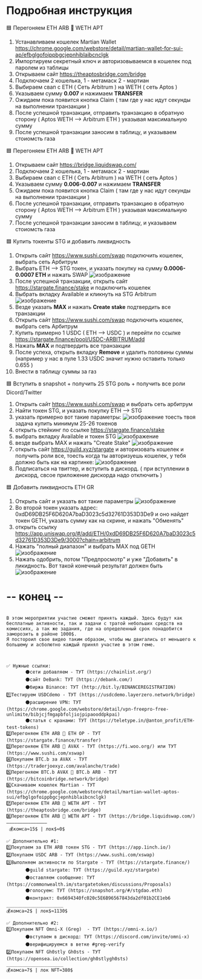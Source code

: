 # Подробная инструкция

🟦 Перегоняем ETH ARB 💱 WETH APT

1. Устанавливаем кошелек Martian Wallet https://chrome.google.com/webstore/detail/martian-wallet-for-sui-ap/efbglgofoippbgcjepnhiblaibcnclgk
2. Импортируем секретный ключ и авторизовываемся в кошелек под паролем из таблицы
3. Открываем сайт https://theaptosbridge.com/bridge
4. Подключаем 2 кошелька, 1 - метамаск 2 - мартиан
5. Выбираем свап с ETH ( Сеть Arbitrum ) на WETH ( сеть Aptos )
6. Указываем сумму __0.007__ и нажимаем __TRANSFER__
7. Ожидаем пока появится кнопка Claim ( там где у нас идут секунды на выполнении транзакции )
8. После успешной транзакции, отправить транзакцию в обратную сторону ( Aptos WETH --> Arbitrum ETH ) указывая максимальную сумму
9. После успешной транзакции заносим в таблицу, и указываем стоиомсть газа


🟦 Перегоняем ETH ARB 💱 WETH APT

1. Открываем сайт https://bridge.liquidswap.com/
2. Подключаем 2 кошелька, 1 - метамаск 2 - мартиан
3. Выбираем свап с ETH ( Сеть Arbitrum ) на WETH ( сеть Aptos )
4. Указываем сумму __0.006-0.007__ и нажимаем __TRANSFER__
5. Ожидаем пока появится кнопка Claim ( там где у нас идут секунды на выполнении транзакции )
6. После успешной транзакции, отправить транзакцию в обратную сторону ( Aptos WETH --> Arbitrum ETH ) указывая максимальную сумму
7. После успешной транзакции заносим в таблицу, и указываем стоиомсть газа

🟦 Купить токенты STG и добавить ликвидность

1. Открыть сайт https://www.sushi.com/swap подключить кошелек, выбрать сеть Арбитрум
2. Выбрать ETH --> STG токен, и указать покупку на сумму __0.0006-0.0007 ETH__ и нажать SWAP ![изображение](https://user-images.githubusercontent.com/17593539/233669777-18ec1e9b-e429-4dfa-8bee-598688693345.png)
3. После успешной транзакции, открыть сайт https://stargate.finance/stake и подключить кошелек
4. Выбрать вкладку Available и кликнуть на STG Arbitrum 
![изображение](https://user-images.githubusercontent.com/17593539/233670723-b1d06f28-b27b-4e36-8a59-41babfe4f741.png)
5. Везде указать __MAX__ и нажать __Create stake__ подтвердить все транзакции
6. Открыть сайт https://www.sushi.com/swap подключить кошелек, выбрать сеть Арбитрум
7. Купить примерно 1 USDC ( ETH --> USDC ) и перейти по ссылке https://stargate.finance/pool/USDC-ARBITRUM/add
8. Нажать __MAX__ и подтвердить все транзакции
9. После успеха, открыть вкладку __Remove__ и удалить половины суммы (например у нас в пуле 1.33 USDC значит нужно оставить только 0.655 )
10. Внести в таблицу суммы за газ

🟦 Вступить в snapshot + получить 25 STG роль + получить все роли Dicord/Twitter

1. Открыть сайт https://www.sushi.com/swap и выбрать сеть арбитрум
2. Найти токен STG, и указать покупку ETH --> STG
3. указать примерно вот такие параметры:
![изображение](https://user-images.githubusercontent.com/17593539/235145610-d2b10418-3492-4702-8a9c-f414bd927cd6.png)
тоесть твоя задача купить минимум 25-26 токенов
4. открыть стейкинг по ссылке https://stargate.finance/stake
5. выбрать вкладку Available и токен STG 
![изображение](https://user-images.githubusercontent.com/17593539/235300923-b4154a3c-4caf-4a5a-a6bb-a6a7997f7171.png)
6. везде выбрать MAX и нажать "Create Stake" 
![изображение](https://user-images.githubusercontent.com/17593539/235300984-8793bf72-7fc5-40a3-bd0a-e345ab23c203.png)
7. открыть сайт https://guild.xyz/stargate и авторизовать кошелек и получить роли все, тоесть когда ты авторизуешь кошелек, у тебя должно быть как на картинке:
![изображение](https://user-images.githubusercontent.com/17593539/235301199-14753641-3168-4ad4-b882-a90f31f4566c.png)
8. Подписаться на твиттер, и вступить в дискорд. ( при вступлении в дискорд, свсое приложение дискорда надо отключить )

🟦 Добавить ликвидность ETH GR

1. Открыть сайт и указать вот такие параметры ![изображение](https://user-images.githubusercontent.com/17593539/235300558-ab6220ee-c9a6-4928-8010-93e019ab4ea7.png)
2. Во второй токен указать адрес: 0xdD69DB25F6D620A7baD3023c5d32761D353D3De9 и оно найдет токен GETH, указать сумму как на скрине, и нажать "Обменять"
3. открыть ссылку https://app.uniswap.org/#/add/ETH/0xdD69DB25F6D620A7baD3023c5d32761D353D3De9/3000?chain=arbitrum 
4. Нажать "полный диапазон" и выбрать MAX под GETH ![изображение](https://user-images.githubusercontent.com/17593539/235300665-cda157e6-7773-4d4b-86cb-f3f18711e4a0.png)
5. Нажать одобрить, потом "Предпросмотр" и уже "Добавить" в ликидность. Вот такой конечный результат должен быть ![изображение](https://user-images.githubusercontent.com/17593539/235300742-47719ba4-242c-4165-9b76-293e88e62bb7.png)




# -- конец --


```

В этом мероприятии участие сможет принять каждый. Здесь будут как бесплатные активности, так и задачи с тратой небольших средств на комиссиях, а так же задания, где на определенный срок понадобится заморозить в районе 1000$. 
Я постороил свое видео таким образом, чтобы мы двигались от меньшего к большему и асболютно каждый принял участие в этом геме.



✅ Нужные ссылки:
       ⚫️сети добавляем - ТУТ (https://chainlist.org/)
       ⚫️сайт DeBank: ТУТ (https://debank.com/)
       ⚫️биржа Binance: ТУТ (http://bit.ly/BINANCEREGISTRATION)
1️⃣Тестируем USDCdemo - ТУТ (https://usdcdemo.layerzero.network/bridge)
       ⚫️расширение VPN: ТУТ (https://chrome.google.com/webstore/detail/vpn-freepro-free-unlimite/bibjcjfmgapbfoljiojpipaooddpkpai)
       ⚫️статья с кранами: ТУТ (https://teletype.in/@anton_profit/ETH-test-tokens)
2️⃣Перегоняем ETH ARB 💱 ETH OP - ТУТ (https://stargate.finance/transfer)
3️⃣Перегоняем ETH ARB 💱 AVAX - ТУТ (https://fi.woo.org/) или ТУТ (https://www.sushi.com/xswap) 
4️⃣Покупаем BTC.b за AVAX - ТУТ (https://traderjoexyz.com/avalanche/trade)
5️⃣Перегоняем BTC.b AVAX 💱 BTC.b ARB - ТУТ (https://bitcoinbridge.network/bridge)
6️⃣Скачиваем кошелек Martian - ТУТ (https://chrome.google.com/webstore/detail/martian-wallet-aptos-sui/efbglgofoippbgcjepnhiblaibcnclgk)
7️⃣Перегоняем ETH ARB 💱 WETH APT - ТУТ (https://theaptosbridge.com/bridge)
8️⃣Перегоняем ETH ARB 💱 WETH APT - ТУТ (https://bridge.liquidswap.com/)
———————————————
 💰комса≈15$ | лок$≈0$

✅ Дополнительно #1:
1️⃣Покупаем за ETH ARB токен STG - ТУТ (https://app.1inch.io/) 
2️⃣Покупаем USDC ARB - ТУТ (https://www.sushi.com/xswap) 
3️⃣Выполняем активности по Stargate - ТУТ (https://stargate.finance/)
       ⚫️guild stargate: ТУТ (https://guild.xyz/stargate)
       ⚫️оставляем сообщение: ТУТ (https://commonwealth.im/stargatetoken/discussions/Proposals)
       ⚫️голосуем: ТУТ (https://snapshot.org/#/stgdao.eth)
       ⚫️контракт: 0x6694340fc020c5E6B96567843da2df01b2CE1eb6
_____________________
💰комса≈2$ | лок$≈1130$

✅ Дополнительно #2:
1️⃣Покупаем NFT Omni-X (Greg)  - ТУТ (https://omni-x.io/)
       ⚫️вступаем в дискорд: ТУТ (https://discord.com/invite/omni-x)
       ⚫️верифицируемся в ветке #greg-verify
2️⃣Покупаем NFT Gh0stly Gh0sts - ТУТ (https://opensea.io/collection/gh0stlygh0sts)
_____________________
💰комса≈7$ | лок NFT≈380$

```
